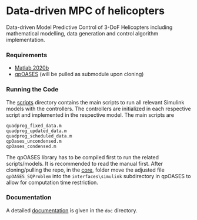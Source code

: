 # Data-driven MPC of helicopters

Data-driven Model Predictive Control of 3-DoF Helicopters including mathematical modelling, data generation and control algorithm implementation.

### Requirements

* [Matlab 2020b](https://de.mathworks.com/company/newsroom/mathworks-introduces-release-2020b-of-matlab-and-simulink.html)
* [qpOASES](https://github.com/coin-or/qpOASES) (will be pulled as submodule upon cloning)


### Running the Code

The [scripts](/src/scripts/) directory contains the main scripts to run all relevant Simulink models with the controllers. The controllers are initialized in each respective script and implemented in the respective model. The main scripts are

    quadprog_fixed_data.m
    quadprog_updated_data.m
    quadprog_scheduled_data.m
    qpOases_uncondensed.m
    qpOases_condensed.m

The qpOASES library has to be compiled first to run the related scripts/models. It is recommended to read the manual first. After cloning/pulling the repo, in the [core](/src/core/), folder move the adjusted file `qpOASES_SQProblem` into the `interfaces\simulink` subdirectory in qpOASES to allow for computation time restriction.


### Documentation

A detailed [documentation](/doc/Data-driven-MPC-of-3-DoF-Helicopters) is given in the `doc` directory.
